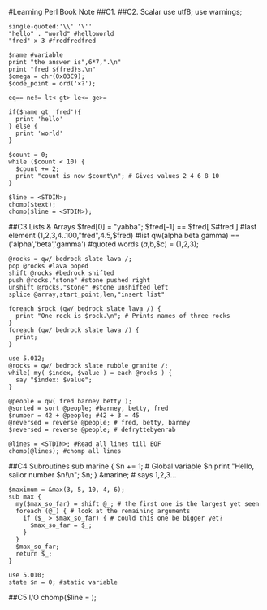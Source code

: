 #Learning Perl Book Note
##C1.
##C2. Scalar
    use utf8;
    use warnings;

    single-quoted:'\\' '\''
    "hello" . "world" #helloworld
    "fred" x 3 #fredfredfred

    $name #variable
    print "the answer is",6*7,".\n"
    print "fred ${fred}s.\n"
    $omega = chr(0x03C9);
    $code_point = ord('×?');

    eq== ne!= lt< gt> le<= ge>=
    
    if($name gt 'fred'){
      print 'hello'
    } else {
      print 'world'
    }
    
    $count = 0;
    while ($count < 10) {
      $count += 2;
      print "count is now $count\n"; # Gives values 2 4 6 8 10
    }

    $line = <STDIN>;
    chomp($text);
    chomp($line = <STDIN>);

##C3 Lists & Arrays
    $fred[0] = "yabba";
    $fred[-1] == $fred[ $#fred ] #last element
    (1,2,3,4..100,"fred",4.5,$fred)  #list
    qw(alpha beta gamma) == ('alpha','beta','gamma') #quoted words
    ($a,$b,$c) = (1,2,3);

    @rocks = qw/ bedrock slate lava /;
    pop @rocks #lava poped
    shift @rocks #bedrock shifted
    push @rocks,"stone" #stone pushed right
    unshift @rocks,"stone" #stone unshifted left
    splice @array,start_point,len,"insert list"

    foreach $rock (qw/ bedrock slate lava /) {
      print "One rock is $rock.\n"; # Prints names of three rocks
    }
    foreach (qw/ bedrock slate lava /) {
      print;
    }

    use 5.012;
    @rocks = qw/ bedrock slate rubble granite /;
    while( my( $index, $value ) = each @rocks ) {
      say "$index: $value";
    }

    @people = qw( fred barney betty );
    @sorted = sort @people; #barney, betty, fred
    $number = 42 + @people; #42 + 3 = 45
    @reversed = reverse @people; # fred, betty, barney
    $reversed = reverse @people; # defryttebyenrab

    @lines = <STDIN>; #Read all lines till EOF
    chomp(@lines); #chomp all lines

##C4 Subroutines
    sub marine {
      $n += 1; # Global variable $n
      print "Hello, sailor number $n!\n";
      $n;
    }
    &marine; # says 1,2,3...

    $maximum = &max(3, 5, 10, 4, 6);
    sub max {
      my($max_so_far) = shift @_; # the first one is the largest yet seen
      foreach (@_) { # look at the remaining arguments
        if ($_ > $max_so_far) { # could this one be bigger yet?
          $max_so_far = $_;
        }
      }
      $max_so_far;
      return $_;
    }

    use 5.010;
    state $n = 0; #static variable

##C5 I/O
    chomp($line = <STDIN>);
